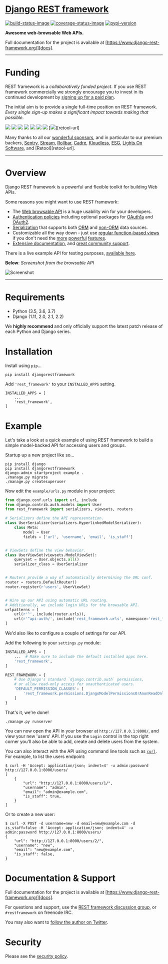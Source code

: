 # [Django REST framework][docs]

[![build-status-image]][travis]
[![coverage-status-image]][codecov]
[![pypi-version]][pypi]

**Awesome web-browsable Web APIs.**

Full documentation for the project is available at [https://www.django-rest-framework.org/][docs].

---

# Funding

REST framework is a *collaboratively funded project*. If you use
REST framework commercially we strongly encourage you to invest in its
continued development by [signing up for a paid plan][funding].

The initial aim is to provide a single full-time position on REST framework.
*Every single sign-up makes a significant impact towards making that possible.*

[![][sentry-img]][sentry-url]
[![][stream-img]][stream-url]
[![][rollbar-img]][rollbar-url]
[![][cadre-img]][cadre-url]
[![][kloudless-img]][kloudless-url]
[![][esg-img]][esg-url]
[![][lightson-img]][lightson-url]
[![][retool-img]][retool-url]

Many thanks to all our [wonderful sponsors][sponsors], and in particular to our premium backers, [Sentry][sentry-url], [Stream][stream-url], [Rollbar][rollbar-url], [Cadre][cadre-url], [Kloudless][kloudless-url], [ESG][esg-url], [Lights On Software][lightson-url], and [Retool][retool-url].

---

# Overview

Django REST framework is a powerful and flexible toolkit for building Web APIs.

Some reasons you might want to use REST framework:

* The [Web browsable API][sandbox] is a huge usability win for your developers.
* [Authentication policies][authentication] including optional packages for [OAuth1a][oauth1-section] and [OAuth2][oauth2-section].
* [Serialization][serializers] that supports both [ORM][modelserializer-section] and [non-ORM][serializer-section] data sources.
* Customizable all the way down - just use [regular function-based views][functionview-section] if you don't need the [more][generic-views] [powerful][viewsets] [features][routers].
* [Extensive documentation][docs], and [great community support][group].

There is a live example API for testing purposes, [available here][sandbox].

**Below**: *Screenshot from the browsable API*

![Screenshot][image]

----

# Requirements

* Python (3.5, 3.6, 3.7)
* Django (1.11, 2.0, 2.1, 2.2)

We **highly recommend** and only officially support the latest patch release of
each Python and Django series.

# Installation

Install using `pip`...

    pip install djangorestframework

Add `'rest_framework'` to your `INSTALLED_APPS` setting.

    INSTALLED_APPS = [
        ...
        'rest_framework',
    ]

# Example

Let's take a look at a quick example of using REST framework to build a simple model-backed API for accessing users and groups.

Startup up a new project like so...

    pip install django
    pip install djangorestframework
    django-admin startproject example .
    ./manage.py migrate
    ./manage.py createsuperuser


Now edit the `example/urls.py` module in your project:

```python
from django.conf.urls import url, include
from django.contrib.auth.models import User
from rest_framework import serializers, viewsets, routers

# Serializers define the API representation.
class UserSerializer(serializers.HyperlinkedModelSerializer):
    class Meta:
        model = User
        fields = ['url', 'username', 'email', 'is_staff']


# ViewSets define the view behavior.
class UserViewSet(viewsets.ModelViewSet):
    queryset = User.objects.all()
    serializer_class = UserSerializer


# Routers provide a way of automatically determining the URL conf.
router = routers.DefaultRouter()
router.register(r'users', UserViewSet)


# Wire up our API using automatic URL routing.
# Additionally, we include login URLs for the browsable API.
urlpatterns = [
    url(r'^', include(router.urls)),
    url(r'^api-auth/', include('rest_framework.urls', namespace='rest_framework'))
]
```

We'd also like to configure a couple of settings for our API.

Add the following to your `settings.py` module:

```python
INSTALLED_APPS = [
    ...  # Make sure to include the default installed apps here.
    'rest_framework',
]

REST_FRAMEWORK = {
    # Use Django's standard `django.contrib.auth` permissions,
    # or allow read-only access for unauthenticated users.
    'DEFAULT_PERMISSION_CLASSES': [
        'rest_framework.permissions.DjangoModelPermissionsOrAnonReadOnly'
    ]
}
```

That's it, we're done!

    ./manage.py runserver

You can now open the API in your browser at `http://127.0.0.1:8000/`, and view your new 'users' API. If you use the `Login` control in the top right corner you'll also be able to add, create and delete users from the system.

You can also interact with the API using command line tools such as [`curl`](https://curl.haxx.se/). For example, to list the users endpoint:

    $ curl -H 'Accept: application/json; indent=4' -u admin:password http://127.0.0.1:8000/users/
    [
        {
            "url": "http://127.0.0.1:8000/users/1/",
            "username": "admin",
            "email": "admin@example.com",
            "is_staff": true,
        }
    ]

Or to create a new user:

    $ curl -X POST -d username=new -d email=new@example.com -d is_staff=false -H 'Accept: application/json; indent=4' -u admin:password http://127.0.0.1:8000/users/
    {
        "url": "http://127.0.0.1:8000/users/2/",
        "username": "new",
        "email": "new@example.com",
        "is_staff": false,
    }

# Documentation & Support

Full documentation for the project is available at [https://www.django-rest-framework.org/][docs].

For questions and support, use the [REST framework discussion group][group], or `#restframework` on freenode IRC.

You may also want to [follow the author on Twitter][twitter].

# Security

Please see the [security policy][security-policy].

[build-status-image]: https://secure.travis-ci.org/encode/django-rest-framework.svg?branch=master
[travis]: https://travis-ci.org/encode/django-rest-framework?branch=master
[coverage-status-image]: https://img.shields.io/codecov/c/github/encode/django-rest-framework/master.svg
[codecov]: https://codecov.io/github/encode/django-rest-framework?branch=master
[pypi-version]: https://img.shields.io/pypi/v/djangorestframework.svg
[pypi]: https://pypi.org/project/djangorestframework/
[twitter]: https://twitter.com/_tomchristie
[group]: https://groups.google.com/forum/?fromgroups#!forum/django-rest-framework
[sandbox]: https://restframework.herokuapp.com/

[funding]: https://fund.django-rest-framework.org/topics/funding/
[sponsors]: https://fund.django-rest-framework.org/topics/funding/#our-sponsors

[rover-img]: https://raw.githubusercontent.com/encode/django-rest-framework/master/docs/img/premium/rover-readme.png
[sentry-img]: https://raw.githubusercontent.com/encode/django-rest-framework/master/docs/img/premium/sentry-readme.png
[stream-img]: https://raw.githubusercontent.com/encode/django-rest-framework/master/docs/img/premium/stream-readme.png
[rollbar-img]: https://raw.githubusercontent.com/encode/django-rest-framework/master/docs/img/premium/rollbar-readme.png
[cadre-img]: https://raw.githubusercontent.com/encode/django-rest-framework/master/docs/img/premium/cadre-readme.png
[load-impact-img]: https://raw.githubusercontent.com/encode/django-rest-framework/master/docs/img/premium/load-impact-readme.png
[kloudless-img]: https://raw.githubusercontent.com/encode/django-rest-framework/master/docs/img/premium/kloudless-readme.png
[esg-img]: https://raw.githubusercontent.com/encode/django-rest-framework/master/docs/img/premium/esg-readme.png
[lightson-img]: https://raw.githubusercontent.com/encode/django-rest-framework/master/docs/img/premium/lightson-readme.png
[retool-img]: https://raw.githubusercontent.com/encode/django-rest-framework/master/docs/img/premium/retool-readme.png

[sentry-url]: https://getsentry.com/welcome/
[stream-url]: https://getstream.io/try-the-api/?utm_source=drf&utm_medium=banner&utm_campaign=drf
[rollbar-url]: https://rollbar.com/?utm_source=django&utm_medium=sponsorship&utm_campaign=freetrial
[cadre-url]: https://cadre.com/
[kloudless-url]: https://hubs.ly/H0f30Lf0
[esg-url]: https://software.esg-usa.com/
[lightson-url]: https://lightsonsoftware.com
[lightson-url]: https://retool.com/?utm_source=djangorest&utm_medium=sponsorship

[oauth1-section]: https://www.django-rest-framework.org/api-guide/authentication/#django-rest-framework-oauth
[oauth2-section]: https://www.django-rest-framework.org/api-guide/authentication/#django-oauth-toolkit
[serializer-section]: https://www.django-rest-framework.org/api-guide/serializers/#serializers
[modelserializer-section]: https://www.django-rest-framework.org/api-guide/serializers/#modelserializer
[functionview-section]: https://www.django-rest-framework.org/api-guide/views/#function-based-views
[generic-views]: https://www.django-rest-framework.org/api-guide/generic-views/
[viewsets]: https://www.django-rest-framework.org/api-guide/viewsets/
[routers]: https://www.django-rest-framework.org/api-guide/routers/
[serializers]: https://www.django-rest-framework.org/api-guide/serializers/
[authentication]: https://www.django-rest-framework.org/api-guide/authentication/
[image]: https://www.django-rest-framework.org/img/quickstart.png

[docs]: https://www.django-rest-framework.org/
[security-policy]: https://github.com/encode/django-rest-framework/security/policy
